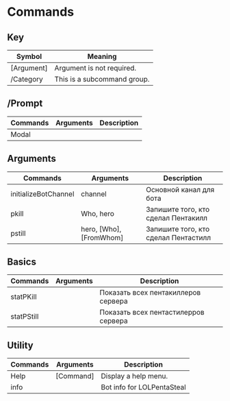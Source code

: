 # Commands

## Key 
| Symbol      | Meaning                        |
|-------------|--------------------------------|
| [Argument]  | Argument is not required.      |
| /Category   | This is a subcommand group.    |

## /Prompt
| Commands | Arguments | Description |
|----------|-----------|-------------|
| Modal    |           |             |

## Arguments
| Commands             | Arguments               | Description                          |
|----------------------|-------------------------|--------------------------------------|
| initializeBotChannel | channel                 | Основной канал для бота              |
| pkill                | Who, hero               | Запишите того, кто сделал Пентакилл  |
| pstill               | hero, [Who], [FromWhom] | Запишите того, кто сделал Пентастилл |

## Basics
| Commands   | Arguments | Description                          |
|------------|-----------|--------------------------------------|
| statPKill  |           | Показать всех пентакиллеров сервера  |
| statPStill |           | Показать всех пентастилерров сервера |

## Utility
| Commands | Arguments | Description                |
|----------|-----------|----------------------------|
| Help     | [Command] | Display a help menu.       |
| info     |           | Bot info for LOLPentaSteal |

